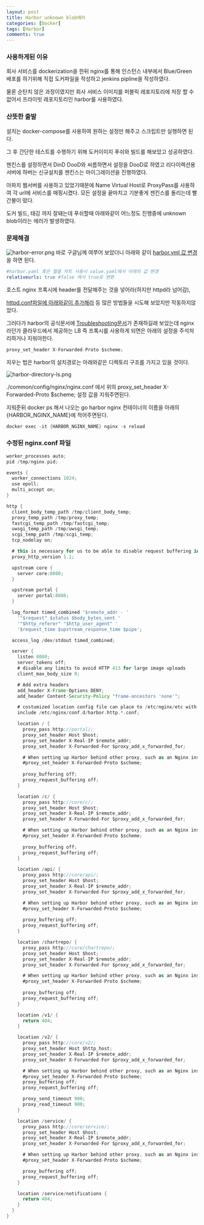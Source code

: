 ```yaml
---
layout: post
title: Harbor unknown blob에러
categories: [Docker]
tags: [Harbor]
comments: true
---
```



### 사용하게된 이유

회사 서비스를 dockerization을 한뒤 nginx를 통해 인스턴스 내부에서 Blue/Green 배포를 하기위해 직접 도커파일을 작성하고 jenkins pipline을 작성하였다.

물론 순탄치 않은 과정이였지만 회사 서비스 이미지를 퍼블릭 레포지토리에 저장 할 수 없어서 프라이빗 레포지토리인 harbor를 사용하였다. 

### 산뜻한 출발

설치는 docker-compose를 사용하여 원하는 설정만 해주고 스크립트만 실행하면 된다. 

그 후 간단한 테스트를 수행하기 위해 도커이미지 푸쉬와 빌드를 해보았고 성공하였다. 

젠킨스를 설정하면서 DinD DooD와 씨름하면서 설정을 DooD로 하였고
리다이렉션용 서버에 하버는 신규설치를 젠킨스는 마이그레이션을 진행하였다.

아파치 웹서버를 사용하고 있었기때문에 Name Virtual Host로 ProxyPass를 사용하여 각 url에 서비스를 매핑시켰다.
모든 설정을 끝마치고 기분좋게 젠킨스를 돌리는데 빨간불이 떴다.

도커 빌드, 태깅 까지 잘돼는데 푸쉬할때 아래와같이 어느정도 진행중에 unknown blob이라는 에러가 발생하였다.
### 문제해결

![harbor-error.png](https://lcc3108.github.io/img/2020-11/harbor/Untitled.png)
바로 구글님께 여쭈어 보았더니 아래와 같이 [harbor.yml 값 변경](https://github.com/docker/distribution/issues/970#issuecomment-284227065)을 하면 된다.

```yaml
#harbor.yaml 혹은 헬름 차트 사용시 value.yaml에서 아래의 값 변경
relativeurls: true #false 에서 true로 변환
```



호스트 nginx 프록시에 header를 전달해주는 것을 넣어라(하지만 httpd라 넘어감),

[httpd.conf파일에 아래와같이 추가해라](https://stackoverflow.com/questions/51508146/blob-unknown-when-pushing-to-custom-registry-through-apache-proxy) 등 많은 방법들을 시도해 보았지만 작동하지않았다.


그러다가 harbor의 공식문서에 [Troubleshooting문서](https://goharbor.io/docs/2.1.0/install-config/troubleshoot-installation/)가 존재하길래 보았는데 nginx라던가 클라우드에서 제공하는 LB 즉 프록시를 사용하게 되면은 아래의 설정을 주석처리하거나 지워야한다.

```groovy
proxy_set_header X-Forwarded-Proto $scheme;
```

지우는 법은 harbor의 설치경로는 아래와같은 디렉토리 구조를 가지고 있을 것이다. 

![harbor-directory-ls.png](https://lcc3108.github.io/img/2020-11/harbor/Untitled%201.png)

./common/config/nginx/nginx.conf 에서 위의 proxy_set_header X-Forwarded-Proto $scheme; 설정 값을 지워주면된다. 

지워준뒤 docker ps 해서 나오는 go harbor nginx 컨테이너의 이름을 아래의 {HARBOR_NGINX_NAME}에 적어주면된다.

```groovy
docker exec -it {HARBOR_NGINX_NAME} nginx -s reload
```

### 수정된 nginx.conf 파일
```groovy
worker_processes auto;
pid /tmp/nginx.pid;

events {
  worker_connections 1024;
  use epoll;
  multi_accept on;
}

http {
  client_body_temp_path /tmp/client_body_temp;
  proxy_temp_path /tmp/proxy_temp;
  fastcgi_temp_path /tmp/fastcgi_temp;
  uwsgi_temp_path /tmp/uwsgi_temp;
  scgi_temp_path /tmp/scgi_temp;
  tcp_nodelay on;

  # this is necessary for us to be able to disable request buffering in all cases
  proxy_http_version 1.1;

  upstream core {
    server core:8080;
  }

  upstream portal {
    server portal:8080;
  }

  log_format timed_combined '$remote_addr - '
    '"$request" $status $body_bytes_sent '
    '"$http_referer" "$http_user_agent" '
    '$request_time $upstream_response_time $pipe';

  access_log /dev/stdout timed_combined;

  server {
    listen 8080;
    server_tokens off;
    # disable any limits to avoid HTTP 413 for large image uploads
    client_max_body_size 0;

    # Add extra headers
    add_header X-Frame-Options DENY;
    add_header Content-Security-Policy "frame-ancestors 'none'";

    # costumized location config file can place to /etc/nginx/etc with prefix harbor.http. and suffix .conf
    include /etc/nginx/conf.d/harbor.http.*.conf;

    location / {
      proxy_pass http://portal/;
      proxy_set_header Host $host;
      proxy_set_header X-Real-IP $remote_addr;
      proxy_set_header X-Forwarded-For $proxy_add_x_forwarded_for;

      # When setting up Harbor behind other proxy, such as an Nginx instance, remove the below line if the proxy already has similar settings.
      #proxy_set_header X-Forwarded-Proto $scheme;
      
      proxy_buffering off;
      proxy_request_buffering off;
    }

    location /c/ {
      proxy_pass http://core/c/;
      proxy_set_header Host $host;
      proxy_set_header X-Real-IP $remote_addr;
      proxy_set_header X-Forwarded-For $proxy_add_x_forwarded_for;

      # When setting up Harbor behind other proxy, such as an Nginx instance, remove the below line if the proxy already has similar settings.
      #proxy_set_header X-Forwarded-Proto $scheme;
      
      proxy_buffering off;
      proxy_request_buffering off;
    }

    location /api/ {
      proxy_pass http://core/api/;
      proxy_set_header Host $host;
      proxy_set_header X-Real-IP $remote_addr;
      proxy_set_header X-Forwarded-For $proxy_add_x_forwarded_for;

      # When setting up Harbor behind other proxy, such as an Nginx instance, remove the below line if the proxy already has similar settings.
      #proxy_set_header X-Forwarded-Proto $scheme;
      
      proxy_buffering off;
      proxy_request_buffering off;
    }

    location /chartrepo/ {
      proxy_pass http://core/chartrepo/;
      proxy_set_header Host $host;
      proxy_set_header X-Real-IP $remote_addr;
      proxy_set_header X-Forwarded-For $proxy_add_x_forwarded_for;

      # When setting up Harbor behind other proxy, such as an Nginx instance, remove the below line if the proxy already has similar settings.
      #proxy_set_header X-Forwarded-Proto $scheme;
      
      proxy_buffering off;
      proxy_request_buffering off;
    }

    location /v1/ {
      return 404;
    }

    location /v2/ {
      proxy_pass http://core/v2/;
      proxy_set_header Host $http_host;
      proxy_set_header X-Real-IP $remote_addr;
      proxy_set_header X-Forwarded-For $proxy_add_x_forwarded_for;

      # When setting up Harbor behind other proxy, such as an Nginx instance, remove the below line if the proxy already has similar settings.
      #proxy_set_header X-Forwarded-Proto $scheme;
      proxy_buffering off;
      proxy_request_buffering off;

      proxy_send_timeout 900;
      proxy_read_timeout 900;
    }

    location /service/ {
      proxy_pass http://core/service/;
      proxy_set_header Host $host;
      proxy_set_header X-Real-IP $remote_addr;
      proxy_set_header X-Forwarded-For $proxy_add_x_forwarded_for;

      # When setting up Harbor behind other proxy, such as an Nginx instance, remove the below line if the proxy already has similar settings.
      #proxy_set_header X-Forwarded-Proto $scheme;

      proxy_buffering off;
      proxy_request_buffering off;
    }

    location /service/notifications {
      return 404;
    }
  }
}

```